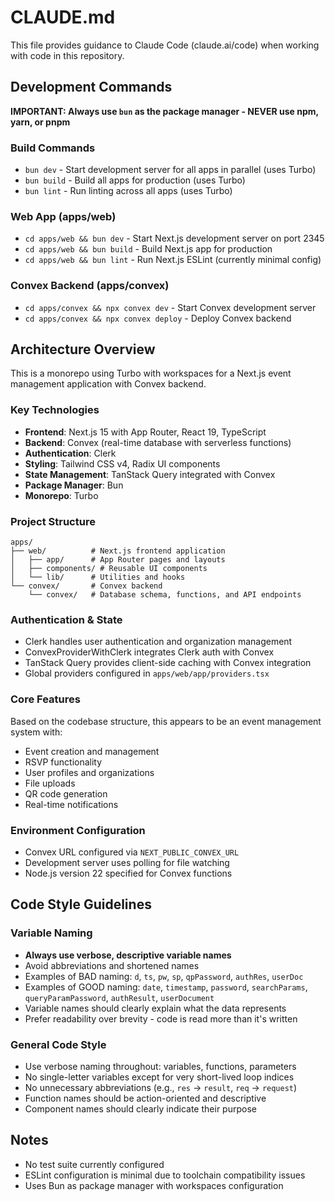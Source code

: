 # CLAUDE.md

This file provides guidance to Claude Code (claude.ai/code) when working with code in this repository.

## Development Commands

**IMPORTANT: Always use `bun` as the package manager - NEVER use npm, yarn, or pnpm**

### Build Commands
- `bun dev` - Start development server for all apps in parallel (uses Turbo)
- `bun build` - Build all apps for production (uses Turbo)
- `bun lint` - Run linting across all apps (uses Turbo)

### Web App (apps/web)
- `cd apps/web && bun dev` - Start Next.js development server on port 2345
- `cd apps/web && bun build` - Build Next.js app for production
- `cd apps/web && bun lint` - Run Next.js ESLint (currently minimal config)

### Convex Backend (apps/convex)
- `cd apps/convex && npx convex dev` - Start Convex development server
- `cd apps/convex && npx convex deploy` - Deploy Convex backend

## Architecture Overview

This is a monorepo using Turbo with workspaces for a Next.js event management application with Convex backend.

### Key Technologies
- **Frontend**: Next.js 15 with App Router, React 19, TypeScript
- **Backend**: Convex (real-time database with serverless functions)
- **Authentication**: Clerk
- **Styling**: Tailwind CSS v4, Radix UI components
- **State Management**: TanStack Query integrated with Convex
- **Package Manager**: Bun
- **Monorepo**: Turbo

### Project Structure
```
apps/
├── web/          # Next.js frontend application
│   ├── app/      # App Router pages and layouts
│   ├── components/ # Reusable UI components
│   └── lib/      # Utilities and hooks
└── convex/       # Convex backend
    └── convex/   # Database schema, functions, and API endpoints
```

### Authentication & State
- Clerk handles user authentication and organization management
- ConvexProviderWithClerk integrates Clerk auth with Convex
- TanStack Query provides client-side caching with Convex integration
- Global providers configured in `apps/web/app/providers.tsx`

### Core Features
Based on the codebase structure, this appears to be an event management system with:
- Event creation and management
- RSVP functionality
- User profiles and organizations
- File uploads
- QR code generation
- Real-time notifications

### Environment Configuration
- Convex URL configured via `NEXT_PUBLIC_CONVEX_URL`
- Development server uses polling for file watching
- Node.js version 22 specified for Convex functions

## Code Style Guidelines

### Variable Naming
- **Always use verbose, descriptive variable names**
- Avoid abbreviations and shortened names
- Examples of BAD naming: `d`, `ts`, `pw`, `sp`, `qpPassword`, `authRes`, `userDoc`
- Examples of GOOD naming: `date`, `timestamp`, `password`, `searchParams`, `queryParamPassword`, `authResult`, `userDocument`
- Variable names should clearly explain what the data represents
- Prefer readability over brevity - code is read more than it's written

### General Code Style
- Use verbose naming throughout: variables, functions, parameters
- No single-letter variables except for very short-lived loop indices
- No unnecessary abbreviations (e.g., `res` → `result`, `req` → `request`)
- Function names should be action-oriented and descriptive
- Component names should clearly indicate their purpose

## Notes
- No test suite currently configured
- ESLint configuration is minimal due to toolchain compatibility issues
- Uses Bun as package manager with workspaces configuration